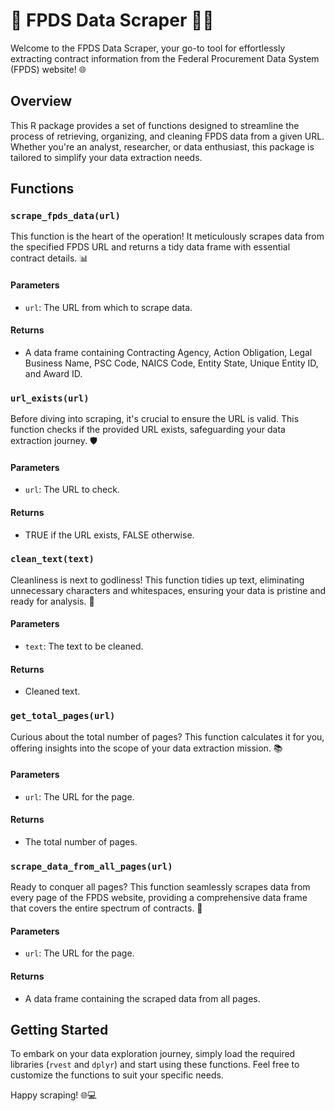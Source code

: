 # 🚀 FPDS Data Scraper 🕵️‍♂️

Welcome to the FPDS Data Scraper, your go-to tool for effortlessly extracting contract information from the Federal Procurement Data System (FPDS) website! 🌐

## Overview

This R package provides a set of functions designed to streamline the process of retrieving, organizing, and cleaning FPDS data from a given URL. Whether you're an analyst, researcher, or data enthusiast, this package is tailored to simplify your data extraction needs.

## Functions

### `scrape_fpds_data(url)`

This function is the heart of the operation! It meticulously scrapes data from the specified FPDS URL and returns a tidy data frame with essential contract details. 📊

#### Parameters
- `url`: The URL from which to scrape data.

#### Returns
- A data frame containing Contracting Agency, Action Obligation, Legal Business Name, PSC Code, NAICS Code, Entity State, Unique Entity ID, and Award ID.

### `url_exists(url)`

Before diving into scraping, it's crucial to ensure the URL is valid. This function checks if the provided URL exists, safeguarding your data extraction journey. 🛡️

#### Parameters
- `url`: The URL to check.

#### Returns
- TRUE if the URL exists, FALSE otherwise.

### `clean_text(text)`

Cleanliness is next to godliness! This function tidies up text, eliminating unnecessary characters and whitespaces, ensuring your data is pristine and ready for analysis. 🧹

#### Parameters
- `text`: The text to be cleaned.

#### Returns
- Cleaned text.

### `get_total_pages(url)`

Curious about the total number of pages? This function calculates it for you, offering insights into the scope of your data extraction mission. 📚

#### Parameters
- `url`: The URL for the page.

#### Returns
- The total number of pages.

### `scrape_data_from_all_pages(url)`

Ready to conquer all pages? This function seamlessly scrapes data from every page of the FPDS website, providing a comprehensive data frame that covers the entire spectrum of contracts. 🚚

#### Parameters
- `url`: The URL for the page.

#### Returns
- A data frame containing the scraped data from all pages.

## Getting Started

To embark on your data exploration journey, simply load the required libraries (`rvest` and `dplyr`) and start using these functions. Feel free to customize the functions to suit your specific needs.

Happy scraping! 🌐💻